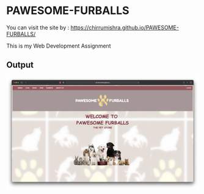 # PAWESOME-FURBALLS

You can visit the site by : https://chirrumishra.github.io/PAWESOME-FURBALLS/

This is my Web Development Assignment

## Output
![](Output/web_page.png)
